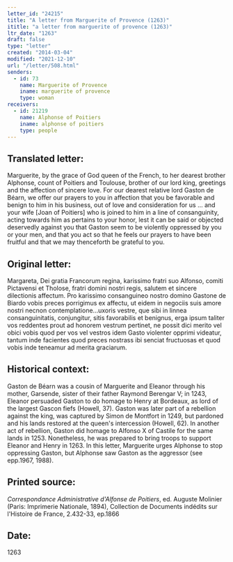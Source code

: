 ```yaml
---
letter_id: "24215"
title: "A letter from Marguerite of Provence (1263)"
ititle: "a letter from marguerite of provence (1263)"
ltr_date: "1263"
draft: false
type: "letter"
created: "2014-03-04"
modified: "2021-12-10"
url: "/letter/508.html"
senders:
  - id: 73
    name: Marguerite of Provence
    iname: marguerite of provence
    type: woman
receivers:
  - id: 21219
    name: Alphonse of Poitiers
    iname: alphonse of poitiers
    type: people
---
```

<h2> Translated letter:</h2>Marguerite, by the grace of God queen of the French, to her dearest brother Alphonse, count of Poitiers and Toulouse, brother of our lord king, greetings and the affection of sincere love.
For our dearest relative lord Gaston de Béarn, we offer our prayers to you in affection that you be favorable and benign to him in his business, out of love and consideration for us ... and your wife [Joan of Poitiers] who is joined to him in a line of consanguinity, acting towards him as pertains to your honor, lest it can be said or objected deservedly against you that Gaston seem to be violently oppressed by you or your men, and that you act so that he feels our prayers to have been fruitful and that we may thenceforth be grateful to you.
<h2 class="mt-4"> Original letter:</h2>Margareta, Dei gratia Francorum regina, karissimo fratri suo Alfonso, comiti Pictavensi et Tholose, fratri domini nostri regis, salutem et sincere dilectionis affectum. Pro karissimo consanguineo nostro domino Gastone de Biardo vobis preces porrigimus ex affectu, ut eidem in negociis suis amore nostri necnon contemplatione...uxoris vestre, que sibi in linnea consanguinitatis, conjungitur, sitis favorabilis et benignus, erga ipsum taliter vos reddentes prout ad honorem vestrum pertinet, ne possit dici merito vel obici vobis quod per vos vel vestros idem Gasto violenter opprimi videatur, tantum inde facientes quod preces nostrass ibi senciat fructuosas et quod vobis inde teneamur ad merita graciarum.
<h2 class="mt-4"> Historical context:</h2>Gaston de Béarn was a cousin of Marguerite and Eleanor through his mother, Garsende, sister of their father Raymond Berengar V; in 1243, Eleanor persuaded Gaston to do homage to Henry at Bordeaux, as lord of the largest Gascon fiefs (Howell, 37).  Gaston was later part of a rebellion against the king, was captured by Simon de Montfort in 1249, but pardoned and his lands restored at the queen's intercession (Howell, 62).  In another act of rebellion, Gaston did homage to Alfonso X of Castile for the same lands in 1253.  Nonetheless, he was prepared to bring troops to support Eleanor and Henry in 1263.  In this letter, Marguerite urges Alphonse to stop oppressing Gaston, but Alphonse saw Gaston as the aggressor (see epp.1967, 1988).
<h2 class="mt-4"> Printed source:</h2><p><em>Correspondance Administrative d'Alfonse de Poitiers</em>, ed. Auguste Molinier (Paris: Imprimerie Nationale, 1894), Collection de Documents indédits sur l'Histoire de France, 2.432-33, ep.1866</p><h2 class="mt-4"> Date:</h2>1263